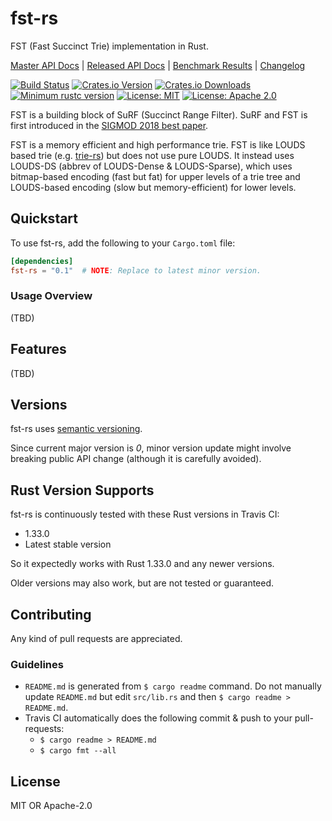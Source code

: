 # fst-rs

FST (Fast Succinct Trie) implementation in Rust.

[Master API Docs](https://laysakura.github.io/fst-rs/fst_rs/)
|
[Released API Docs](https://docs.rs/crate/fst-rs)
|
[Benchmark Results](https://laysakura.github.io/fst-rs/criterion/report/)
|
[Changelog](https://github.com/laysakura/fst-rs/blob/master/CHANGELOG.md)

[![Build Status](https://travis-ci.com/laysakura/fst-rs.svg?branch=master)](https://travis-ci.com/laysakura/fst-rs)
[![Crates.io Version](https://img.shields.io/crates/v/fst-rs.svg)](https://crates.io/crates/fst-rs)
[![Crates.io Downloads](https://img.shields.io/crates/d/fst-rs.svg)](https://crates.io/crates/fst-rs)
[![Minimum rustc version](https://img.shields.io/badge/rustc-1.33+-lightgray.svg)](https://github.com/laysakura/fst-rs#rust-version-supports)
[![License: MIT](https://img.shields.io/badge/license-MIT-blue.svg)](https://github.com/laysakura/fst-rs/blob/master/LICENSE-MIT)
[![License: Apache 2.0](https://img.shields.io/badge/license-Apache_2.0-blue.svg)](https://github.com/laysakura/fst-rs/blob/master/LICENSE-APACHE)

FST is a building block of SuRF (Succinct Range Filter).
SuRF and FST is first introduced in the [SIGMOD 2018 best paper](http://www.pdl.cmu.edu/PDL-FTP/Storage/surf_sigmod18.pdf).

FST is a memory efficient and high performance trie.
FST is like LOUDS based trie (e.g. [trie-rs](https://github.com/laysakura/trie-rs)) but does not use pure LOUDS.
It instead uses LOUDS-DS (abbrev of LOUDS-Dense & LOUDS-Sparse), which uses bitmap-based encoding (fast but fat) for upper levels of a trie tree and LOUDS-based encoding (slow but memory-efficient) for lower levels.

## Quickstart

To use fst-rs, add the following to your `Cargo.toml` file:

```toml
[dependencies]
fst-rs = "0.1"  # NOTE: Replace to latest minor version.
```

### Usage Overview
(TBD)

## Features
(TBD)

## Versions
fst-rs uses [semantic versioning](http://semver.org/spec/v2.0.0.html).

Since current major version is _0_, minor version update might involve breaking public API change (although it is carefully avoided).

## Rust Version Supports

fst-rs is continuously tested with these Rust versions in Travis CI:

- 1.33.0
- Latest stable version

So it expectedly works with Rust 1.33.0 and any newer versions.

Older versions may also work, but are not tested or guaranteed.

## Contributing

Any kind of pull requests are appreciated.

### Guidelines

- `README.md` is generated from `$ cargo readme` command. Do not manually update `README.md` but edit `src/lib.rs` and then `$ cargo readme > README.md`.
- Travis CI automatically does the following commit & push to your pull-requests:
    - `$ cargo readme > README.md`
    - `$ cargo fmt --all`

## License

MIT OR Apache-2.0
